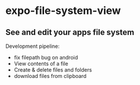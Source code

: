 # expo-file-system-view
See and edit your apps file system
---
Development pipeline:
* fix filepath bug on android
* View contents of a file
* Create & delete files and folders
* download files from clipboard
